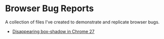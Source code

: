 # Browser Bug Reports

A collection of files I've created to demonstrate and replicate browser bugs.

* [Disappearing box-shadow in Chrome 27](https://code.google.com/p/chromium/issues/detail?id=242624)
